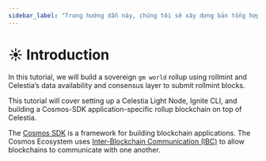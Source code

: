 ```yaml
---
sidebar_label: "Trong hướng dẫn này, chúng tôi sẽ xây dựng bản tổng hợp thế giới gm có chủ quyền bằng cách sử dụng lớp đồng thuận và tính khả dụng dữ liệu của Rollmint và Celestia để gửi các khối rollmint.\nHướng dẫn này sẽ bao gồm việc thiết lập Celestia Light Node, Ignite CLI và xây dựng chuỗi khối cuộn lên ứng dụng Cosmos-SDK dành riêng cho ứng dụng trên Celestia.\nCosmos SDK là một khuôn khổ để xây dựng các ứng dụng blockchain. Hệ sinh thái Cosmos sử dụng Giao tiếp giữa các chuỗi khối (IBC) để cho phép các blockchain giao tiếp với nhau"
---
```


# ☀️ Introduction

In this tutorial, we will build a sovereign `gm world` rollup using rollmint and Celestia’s data availability and consensus layer to submit rollmint blocks.

This tutorial will cover setting up a Celestia Light Node, Ignite CLI, and building a Cosmos-SDK application-specific rollup blockchain on top of Celestia.

The [Cosmos SDK](https://github.com/cosmos/cosmos-sdk) is a framework for building blockchain applications. The Cosmos Ecosystem uses [Inter-Blockchain Communication (IBC)](https://github.com/cosmos/ibc-go) to allow blockchains to communicate with one another.
